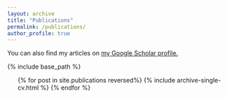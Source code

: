 ```yaml
---
layout: archive
title: "Publications"
permalink: /publications/
author_profile: true
---
```



  You can also find my articles on <u><a href="https://scholar.google.com/citations?user=EjmzseUAAAAJ&hl=en&authuser=1">my Google Scholar profile</a>.</u>


{% include base_path %}


  <ul>{% for post in site.publications reversed%}
    {% include archive-single-cv.html %}
  {% endfor %}</ul>
